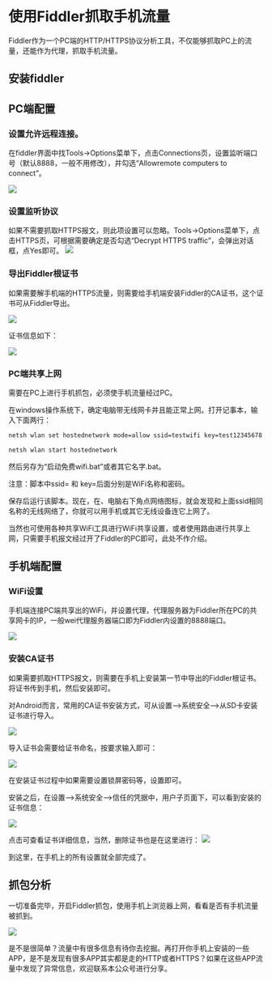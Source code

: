 # 使用Fiddler抓取手机流量

Fiddler作为一个PC端的HTTP/HTTPS协议分析工具，不仅能够抓取PC上的流量，还能作为代理，抓取手机流量。

## 安装fiddler

## PC端配置

### 设置允许远程连接。

在fiddler界面中找Tools->Options菜单下，点击Connections页，设置监听端口号（默认8888，一般不用修改），并勾选“Allowremote computers to connect”。

<img src="images/fiddler01.png">

### 设置监听协议

如果不需要抓取HTTPS报文，则此项设置可以忽略。Tools->Options菜单下，点击HTTPS页，可根据需要确定是否勾选“Decrypt HTTPS traffic”，会弹出对话框，点Yes即可。
<img src="images/fiddler02.png">

### 导出Fiddler根证书

如果需要解手机端的HTTPS流量，则需要给手机端安装Fiddler的CA证书，这个证书可从Fiddler导出。

<img src="images/fiddler03.png">

证书信息如下：

<img src="images/fiddler04.png">

### PC端共享上网

需要在PC上进行手机抓包，必须使手机流量经过PC。

在windows操作系统下，确定电脑带无线网卡并且能正常上网。打开记事本，输入下面两行：

```bat
netsh wlan set hostednetwork mode=allow ssid=testwifi key=test12345678 keyUsage=temporary

netsh wlan start hostednetwork
```

然后另存为“启动免费wifi.bat”或者其它名字.bat。

注意：脚本中ssid= 和 key=后面分别是WiFi名称和密码。

保存后运行该脚本。现在，在、电脑右下角点网络图标，就会发现和上面ssid相同名称的无线网络了，你就可以用手机或其它无线设备连它上网了。

当然也可使用各种共享WiFi工具进行WiFi共享设置，或者使用路由进行共享上网，只需要手机报文经过开了Fiddler的PC即可，此处不作介绍。

## 手机端配置

### WiFi设置

手机端连接PC端共享出的WiFi，并设置代理，代理服务器为Fiddler所在PC的共享网卡的IP，一般wei代理服务器端口即为Fiddler内设置的8888端口。

<img src="images/fiddler05.png">

### 安装CA证书

如果需要抓取HTTPS报文，则需要在手机上安装第一节中导出的Fiddler根证书。将证书传到手机，然后安装即可。

对Android而言，常用的CA证书安装方式，可从设置-->系统安全-->从SD卡安装证书进行导入。

<img src="images/fiddler06.png">

导入证书会需要给证书命名，按要求输入即可：


<img src="images/fiddler07.png">


在安装证书过程中如果需要设置锁屏密码等，设置即可。

安装之后，在设置-->系统安全-->信任的凭据中，用户子页面下，可以看到安装的证书信息：

<img src="images/fiddler08.png">

点击可查看证书详细信息，当然，删除证书也是在这里进行：
<img src="images/fiddler09.png">

到这里，在手机上的所有设置就全部完成了。


## 抓包分析

一切准备完毕，开启Fiddler抓包，使用手机上浏览器上网，看看是否有手机流量被抓到。

<img src="images/fiddler10.png">


是不是很简单？流量中有很多信息有待你去挖掘。再打开你手机上安装的一些APP，是不是发现有很多APP其实都是走的HTTP或者HTTPS？如果在这些APP流量中发现了异常信息，欢迎联系本公众号进行分享。